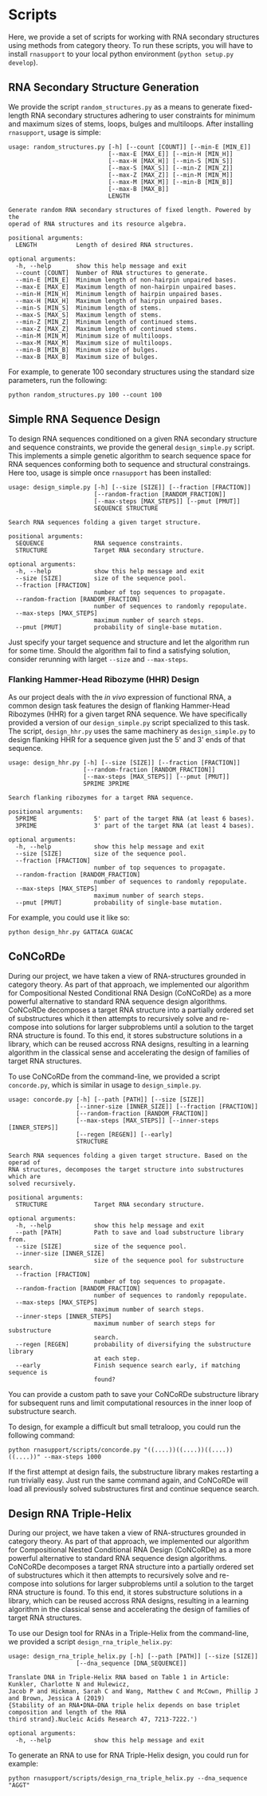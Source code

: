# Scripts

Here, we provide a set of scripts for working with RNA secondary structures using methods from category theory.
To run these scripts, you will have to install `rnasupport` to your local python environment (`python setup.py develop`).

## RNA Secondary Structure Generation

We provide the script `random_structures.py` as a means to generate fixed-length RNA secondary structures adhering to user
constraints for minimum and maximum sizes of stems, loops, bulges and multiloops. After installing `rnasupport`, usage is simple:

```
usage: random_structures.py [-h] [--count [COUNT]] [--min-E [MIN_E]]
                            [--max-E [MAX_E]] [--min-H [MIN_H]]
                            [--max-H [MAX_H]] [--min-S [MIN_S]]
                            [--max-S [MAX_S]] [--min-Z [MIN_Z]]
                            [--max-Z [MAX_Z]] [--min-M [MIN_M]]
                            [--max-M [MAX_M]] [--min-B [MIN_B]]
                            [--max-B [MAX_B]]
                            LENGTH

Generate random RNA secondary structures of fixed length. Powered by the
operad of RNA structures and its resource algebra.

positional arguments:
  LENGTH           Length of desired RNA structures.

optional arguments:
  -h, --help       show this help message and exit
  --count [COUNT]  Number of RNA structures to generate.
  --min-E [MIN_E]  Minimum length of non-hairpin unpaired bases.
  --max-E [MAX_E]  Maximum length of non-hairpin unpaired bases.
  --min-H [MIN_H]  Minimum length of hairpin unpaired bases.
  --max-H [MAX_H]  Maximum length of hairpin unpaired bases.
  --min-S [MIN_S]  Minimum length of stems.
  --max-S [MAX_S]  Maximum length of stems.
  --min-Z [MIN_Z]  Minimum length of continued stems.
  --max-Z [MAX_Z]  Maximum length of continued stems.
  --min-M [MIN_M]  Minimum size of multiloops.
  --max-M [MAX_M]  Maximum size of multiloops.
  --min-B [MIN_B]  Minimum size of bulges.
  --max-B [MAX_B]  Maximum size of bulges.
```

For example, to generate 100 secondary structures using the standard size parameters, run the following:

```
python random_structures.py 100 --count 100
```

## Simple RNA Sequence Design

To design RNA sequences conditioned on a given RNA secondary structure and sequence constraints, we provide the general
`design_simple.py` script. This implements a simple genetic algorithm to search sequence space for RNA sequences conforming
both to sequence and structural constraings. Here too, usage is simple once `rnasupport` has been installed:

```
usage: design_simple.py [-h] [--size [SIZE]] [--fraction [FRACTION]]
                        [--random-fraction [RANDOM_FRACTION]]
                        [--max-steps [MAX_STEPS]] [--pmut [PMUT]]
                        SEQUENCE STRUCTURE

Search RNA sequences folding a given target structure.

positional arguments:
  SEQUENCE              RNA sequence constraints.
  STRUCTURE             Target RNA secondary structure.

optional arguments:
  -h, --help            show this help message and exit
  --size [SIZE]         size of the sequence pool.
  --fraction [FRACTION]
                        number of top sequences to propagate.
  --random-fraction [RANDOM_FRACTION]
                        number of sequences to randomly repopulate.
  --max-steps [MAX_STEPS]
                        maximum number of search steps.
  --pmut [PMUT]         probability of single-base mutation.
```

Just specify your target sequence and structure and let the algorithm run for some time. Should the algorithm fail to
find a satisfying solution, consider rerunning with larget `--size` and `--max-steps`.

### Flanking Hammer-Head Ribozyme (HHR) Design
As our project deals with the *in vivo* expression of functional RNA, a common design task features the design
of flanking Hammer-Head Ribozymes (HHR) for a given target RNA sequence. We have specifically provided a version
of our `design_simple.py` script specialized to this task. The script, `design_hhr.py` uses the same machinery
as `design_simple.py` to design flanking HHR for a sequence given just the 5' and 3' ends of that sequence.

```
usage: design_hhr.py [-h] [--size [SIZE]] [--fraction [FRACTION]]
                     [--random-fraction [RANDOM_FRACTION]]
                     [--max-steps [MAX_STEPS]] [--pmut [PMUT]]
                     5PRIME 3PRIME

Search flanking ribozymes for a target RNA sequence.

positional arguments:
  5PRIME                5' part of the target RNA (at least 6 bases).
  3PRIME                3' part of the target RNA (at least 4 bases).

optional arguments:
  -h, --help            show this help message and exit
  --size [SIZE]         size of the sequence pool.
  --fraction [FRACTION]
                        number of top sequences to propagate.
  --random-fraction [RANDOM_FRACTION]
                        number of sequences to randomly repopulate.
  --max-steps [MAX_STEPS]
                        maximum number of search steps.
  --pmut [PMUT]         probability of single-base mutation.
```

For example, you could use it like so:

```
python design_hhr.py GATTACA GUACAC
```

## CoNCoRDe

During our project, we have taken a view of RNA-structures grounded in category theory. As part of that approach,
we implemented our algorithm for Compositional Nested Conditional RNA Design (CoNCoRDe) as a more powerful alternative
to standard RNA sequence design algorithms. CoNCoRDe decomposes a target RNA structure into a partially ordered set
of substructures which it then attempts to recursively solve and re-compose into solutions for larger subproblems until
a solution to the target RNA structure is found. To this end, it stores substructure solutions in a library, which can
be reused accross RNA designs, resulting in a learning algorithm in the classical sense and accelerating the design
of families of target RNA structures.

To use CoNCoRDe from the command-line, we provided a script `concorde.py`, which is similar in usage to `design_simple.py`.

```
usage: concorde.py [-h] [--path [PATH]] [--size [SIZE]]
                   [--inner-size [INNER_SIZE]] [--fraction [FRACTION]]
                   [--random-fraction [RANDOM_FRACTION]]
                   [--max-steps [MAX_STEPS]] [--inner-steps [INNER_STEPS]]
                   [--regen [REGEN]] [--early]
                   STRUCTURE

Search RNA sequences folding a given target structure. Based on the operad of
RNA structures, decomposes the target structure into substructures which are
solved recursively.

positional arguments:
  STRUCTURE             Target RNA secondary structure.

optional arguments:
  -h, --help            show this help message and exit
  --path [PATH]         Path to save and load substructure library from.
  --size [SIZE]         size of the sequence pool.
  --inner-size [INNER_SIZE]
                        size of the sequence pool for substructure search.
  --fraction [FRACTION]
                        number of top sequences to propagate.
  --random-fraction [RANDOM_FRACTION]
                        number of sequences to randomly repopulate.
  --max-steps [MAX_STEPS]
                        maximum number of search steps.
  --inner-steps [INNER_STEPS]
                        maximum number of search steps for substructure
                        search.
  --regen [REGEN]       probability of diversifying the substructure library
                        at each step.
  --early               Finish sequence search early, if matching sequence is
                        found?
```

You can provide a custom path to save your CoNCoRDe substructure library for subsequent runs and limit computational
resources in the inner loop of substructure search.

To design, for example a difficult but small tetraloop, you could run the following command:

```
python rnasupport/scripts/concorde.py "((....))((....))((....))((....))" --max-steps 1000
```

If the first attempt at design fails, the substructure library makes restarting a run trivially easy.
Just run the same command again, and CoNCoRDe will load all previously solved substructures first and continue sequence search.

## Design RNA Triple-Helix

During our project, we have taken a view of RNA-structures grounded in category theory. As part of that approach,
we implemented our algorithm for Compositional Nested Conditional RNA Design (CoNCoRDe) as a more powerful alternative
to standard RNA sequence design algorithms. CoNCoRDe decomposes a target RNA structure into a partially ordered set
of substructures which it then attempts to recursively solve and re-compose into solutions for larger subproblems until
a solution to the target RNA structure is found. To this end, it stores substructure solutions in a library, which can
be reused accross RNA designs, resulting in a learning algorithm in the classical sense and accelerating the design
of families of target RNA structures.

To use our Design tool for RNAs in a Triple-Helix from the command-line, we provided a script `design_rna_triple_helix.py`:

```
usage: design_rna_triple_helix.py [-h] [--path [PATH]] [--size [SIZE]]
                   [--dna_sequence [DNA_SEQUENCE]]

Translate DNA in Triple-Helix RNA based on Table 1 in Article: Kunkler, Charlotte N and Hulewicz, 
Jacob P and Hickman, Sarah C and Wang, Matthew C and McCown, Phillip J and Brown, Jessica A (2019) 
{Stability of an RNA•DNA–DNA triple helix depends on base triplet composition and length of the RNA 
third strand}.Nucleic Acids Research 47, 7213-7222.')

optional arguments:
  -h, --help            show this help message and exit

```

To generate an RNA to use for RNA Triple-Helix design, you could run for example:

```
python rnasupport/scripts/design_rna_triple_helix.py --dna_sequence "AGGT"
```